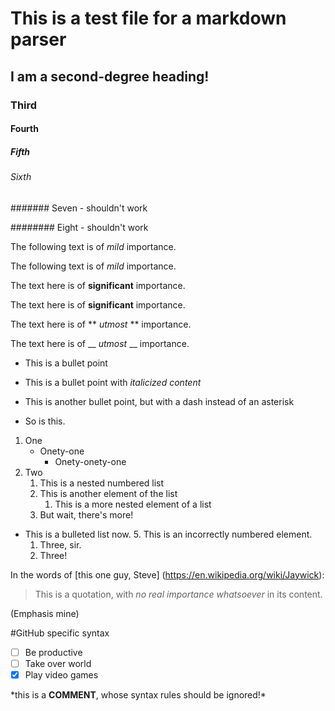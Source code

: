 # This is a test file for a markdown parser

## I am a second-degree heading!

### Third

#### Fourth

##### Fifth

###### Sixth

####### Seven - shouldn't work

######## Eight - shouldn't work

The following text is of *mild* importance.

The following text is of _mild_ importance.

The text here is of **significant** importance.

The text here is of __significant__ importance.

The text here is of ** *utmost* ** importance.

The text here is of __ _utmost_ __ importance.

* This is a bullet point

* This is a bullet point with *italicized content*

- This is another bullet point, but with a dash instead of an asterisk

- So is this.

1. One
   - Onety-one
     - Onety-onety-one
1. Two
   1. This is a nested numbered list
   1. This is another element of the list
      1. This is a more nested element of a list
   1. But wait, there's more!
- This is a bulleted list now.
   5. This is an incorrectly numbered element.
   1. Three, sir.
   1. Three!

In the words of [this one guy, Steve] (https://en.wikipedia.org/wiki/Jaywick):

> This is a quotation, with _no real importance whatsoever_ in its content.

(Emphasis mine)

#GitHub specific syntax

- [ ] Be productive
- [ ] Take over world
- [x] Play video games

\*this is a **COMMENT**, whose syntax rules should be ignored!\*
